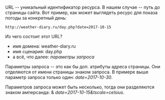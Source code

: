 URL -- уникальный идентификатор ресурса. 
В нашем случае -- путь до страницы сайта.
Вот пример, как может выглядеть ресурс для показа погоды за конкретный день:

`http://weather-diary.ru/day.php?date=2017-10-15`

Из чего состоит этот URL?

- имя домена: weather-diary.ru
- имя сценария: day.php
- а всё, что далее: *параметры запроса*

Параметры запроса -- это как бы доп. атрибуты адреса страницы. Они отделяются от имени страницы знаком запроса. В примере выше параметр запроса только один: *date=2017-10-30*.

Параметров запроса может быть несколько, тогда они разделяются знаком амперсанда: &
*date=2017-10-15&tscale=celsius*.
